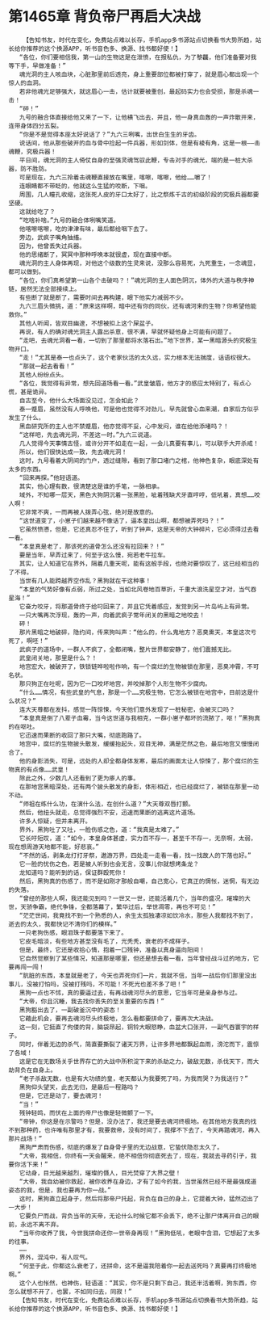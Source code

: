 # 第1465章 背负帝尸再启大决战
        【告知书友，时代在变化，免费站点难以长存，手机app多书源站点切换看书大势所趋，站长给你推荐的这个换源APP，听书音色多、换源、找书都好使！】
       “各位，你们要相信我，第一山的生物这是在泄愤，在报私仇，为了黎龘，他们准备要对我等下手，早做准备！”
       魂光洞的主人咳血块，心脏那里前后透亮，身上重要部位都被打穿了，就是眉心都出现一个惊人的血洞。
       若非他魂光足够强大，就这眉心一击，估计就要被重创，最起码实力也会受损，那是杀魂一击！
       “砰！”
       九号的融合体直接给他又来了一下，让他横飞出去，并且，他一身真血轰的一声炸散开来，连带身体四分五裂。
       “你是不是觉得本座太好说话了？”九六三咧嘴，出世白生生的牙齿。
       说话间，他从那些破开的血与骨中捡起一件兵器，形如剑体，但是有棱有角，这是一根——击魂鞭，究极兵器！
       平日间，魂光洞的主人倚仗自身的至强灵魂驾驭此鞭，专击对手的魂光，端的是一桩大杀器，防不胜防。
       可是现在，九六三拎着击魂鞭直接放在嘴里，喀嚓，喀嚓，他给……嚼了！
       连眼睛都不带眨的，他就这么生猛的咬断，下咽。
       周围，几人瞳孔收缩，这张死人皮的牙口太好了，比之祭炼千古的初级阶段的究极兵器都要坚硬。
       这就给吃了？
       “吃啥补啥。”九号的融合体咧嘴笑道。
       他喀嚓喀嚓，吃的津津有味，最后都给咽下去了。
       旁边，武疯子嘴角抽搐。
       因为，他曾丢失过兵器。
       他的思绪断了，冥冥中那种呼唤本就很虚，现在直接中断。
       魂光洞的主人身体再现，对他这个级数的生灵来说，没那么容易死，九死重生，一念魂显，都可以做到。
       “各位，你们真希望第一山各个击破吗？！”魂光洞的主人面色阴沉，体外的大道与秩序神链，居然无法全部接续上。
       有些断了就是断了，需要时间去再构建，眼下他实力减弱不少。
       九六三眉头微挑，道：“原来这样啊，暗中还有你的同伙，还有魂河来的生物？你希望他能救你。”
       其他人听闻，皆双目幽邃，不想被扣上这个屎盆子。
       再说，有人的确对魂光洞主人露出杀意，很不满，早就怀疑他身上可能有问题了。
       “走吧，去魂光洞看一看，一切到了那里都将水落石出。”地下世界，某一黑暗源头的究极生物开口。
       “走！”尤其是泰一也点头了，这个老家伙活的太久远，实力根本无法揣度，话语权很大。
       “那就一起去看看！”
       其他人纷纷点头。
       “各位，我觉得有异常，想先回道场看一看。”武皇皱眉，他方才的感应太特别了，有点心慌，甚是诡异。
       自古至今，他什么大场面没见过，怎会如此？
       泰一蹙眉，虽然没有人呼唤他，可是他也觉得不对劲儿，早先就曾心血来潮，自家后方似乎发生了什么。
       黑血研究所的主人也不禁蹙眉，他亦觉得不妥，心中发闷，谁在给他添堵吗？！
       “这样吧，先去魂光洞，不差这一时。”九六三说道。
       几人觉得今天事情古怪，或许分开不如走在一起，一会儿真要有事儿，可以联手大开杀戒！
       所以，他们很快达成一致，先去魂光洞！
       这时，九号看着大阴间的门户，透过缝隙，看到了那口堵门之棺，他神色复杂，眼底深处有太多的东西。
       “回来再探。”他轻语道。
       其实，他心理有数，很清楚这是谁的手笔，一脉相承。
       域外，不知哪一层天，黑色大狗阴沉着一张黑脸，呲着残缺犬牙直哼哼，低吼着，真想……咬人啊！
       它非常不爽，一而再被人拨弄心弦，绝对是故意的。
       “这世道变了，小崽子们越来越不像话了，逼本皇出山啊，都想被弄死吗？！”
       它虽然愤懑，但是，它还真忍不住了，听到了钟声，这是天帝的大钟碎片，它必须得过去看一看。
       “本皇真是老了，那该死的道骨怎么还没有拉回来？！”
       要是当年，早弄过来了，何至于这么慢，宛若老牛拉车。
       其实，让人知道它在界外，隔着几重天呢，能有这般手段，也绝对要惊叹了，这已经相当的了不得。
       当世有几人能跨越界空作乱？黑狗就在干这种事！
       “本皇的气势好像有点弱，所过之处，当如北风卷地百草折，千重大浪洗星空才对，当气吞星海！”
       它奋力咬牙，将那道骨终于给叼回来了，并且它凭着感应，发觉到另一片岛屿上有异常。
       一只大嘴再次浮现，轰的一声，向着武疯子常年闭关的黑暗之地咬去！
       砰！
       那片黑暗之地破碎，隐约间，传来狗叫声：“他么的，什么鬼地方？恶臭熏天，本皇这次亏死了，啊呸！”
       武疯子的道场中，一群人不疯了，全都闭嘴，整片世界都安静了，他们震撼无比。
       武皇闭关地，那里是什么？！
       地宫宏大，被破开了，铁锁链哗啦啦作响，有一个腐烂的生物被锁在那里，恶臭冲霄，不可名状。
       那只狗正在吐呢，因为它一口咬坏地宫，并咬掉那个人形生物不少腐肉。
       “什么……情况，有些武皇的气息，那是一个……究极生物，它怎么被锁在地宫中，目前这是什么状况？”
       连大天尊都在发抖，感觉一阵惊悚，今天他们意外发现了一桩秘密，会被灭口吗？
       “本皇真是倒了八辈子血霉，当今这世道与我相克，一群小崽子都坏的流脓了，呕！”黑狗真的在呕吐。
       它迅速而果断的收回了那只大嘴，彻底跑路了。
       地宫中，腐烂的生物披头散发，缓缓抬起头，双目无神，满是茫然之色，最后地宫又慢慢闭合了。
       他的身影消失，可是，远处的人却全都身体发寒，最后的画面太让人惊悚了，那个腐烂的生物真的有点像……武皇！
       除此之外，少数几人还看到了更为瘆人的事。
       在那地宫黑暗深处，还有两个披头散发的身影，体形相近，也已经腐烂了，被锁在那里一动不动。
       “师祖在练什么功，在演什么法，在创什么道？”大天尊双唇打颤。
       然后，他扭头就走，总觉得强烈不安，迅速而果断的逃离这片道场。
       许多人惊疑，但并未离开。
       界外，黑狗吐了又吐，一脸伤感之色，道：“我真是太难了。”
       它长吁短叹，道：“如今，本皇身体甚虚，实力百不存一，甚至千不存一，无奈啊，太弱，现在想周游天地都不能，好悲哀。”
       “不然的话，剥条龙打打牙祭，遨游万界，四处走一走看一看，找一找故人的下落也好。”
       它一脸的忧伤之色，若是被人听到也会无言，没事儿你就想烤条龙？
       龙知道吗？能听到的话，保证群殴死你！
       然后，黑狗真的伤感了，而不是如刚才那般自嘲，自己宽心，它真正的惆怅，迷惘，有无边的失落。
       “曾经的那些人啊，我还能见到吗？一世又一世，还能活着几个，当年的盛况，璀璨的大世，天骄争霸，绝代争锋，全都落幕了，繁华过后，举世凋零，再也不可见！”
       “茫茫世间，我竟找不到一个熟悉的人，余生太孤独凄凉如饮冷水，那些人我都找不到了，逝去的太久，我都快记不清你们的模样。”
       一只老狗伤感，眼泪珠子都要落下来了。
       它皮毛暗淡，有些地方甚至没有毛了，光秃秃，衰老的不成样子。
       但是，最终，它还是收拾心情，抱着一口残钟，准备以真身逼向阳间！
       它自然觉察到了某些情况，知道那是哪里，但还是想去看一看，当年曾经战斗过的地方，它要再闯一闯！
       “肮脏的东西，本皇就是老了，今天也弄死你们一片，我就不信，当年一战后你们那里没出事儿，没被打怕吗，没被打残吗，不可能！不死光也差不多了吧！”
       黑狗一点也不怵，真的要逼过去，有再战魂河尽头的意思，它当年可是亲身参与过。
       “大帝，你且沉睡，我去找你丢失的至关重要的东西！”
       黑狗豁出去了，一副破釜沉中的姿态！
       它藉此机会，要再去魂河尽头终极地，怎么看都要拼命了，要再次大决战。
       这一刻，它挺直了佝偻的背，脑袋昂起，铜铃大眼怒睁，血盆大口张开，一副气吞寰宇的样子。
       同时，伴着无边的杀气，简直要撕裂了诸天万界，让许多界地都飘起血雨，滂沱而下，震惊了各域！
       这是它在无数场关乎世界存亡的大战中所积淀下来的杀劫之力，破敌无数，杀伐天下，而大劫背负在自身上。
       “老子杀敌无数，也是有大功绩的皇，老天都认为我要死了吗，为我而哭？为我送行？”
       黑狗仰头望天，此去无归，是最后一程路吗？
       但是，它还是动了，要去魂河！
       “当！”
       残钟轻鸣，而伏在上面的帝尸也像是轻微颤了一下。
       “帝钟，你这是在示警吗？但是，没办法了，我还是要去魂河终极地。在其他地方我真的找不到那种药，也许唯有那里才有，我要救帝，没有时间了，我撑不下去了，今天再踏魂河，再入那片战场！”
       黑狗严肃而伤感，彻底的爆发了自身骨子里的无边战意，它蛰伏隐忍太久了。
       “大帝，我相信，你终有一天会醒来，绝不相信你彻底死去了，现在，我就去寻药引子，我要你活下来！”
       它动身，目光越来越烈，璀璨的慑人，目光焚穿了大界之壁！
       “大帝，我自幼被你救起，被你收养在身边，才有了如今的我，当世虽然已经不是最强成道姿态的我，但是，我也要再为你一战。”
       这时，黑狗直立起身子，然后将那帝尸托起，背负在自己的身上，它提着大钟，猛然迈出了一大步！
       它要负尸而战，背负当年的天帝，无论什么时候它都不会丢下，绝不让那尸体离开自己的眼前，永远不离不弃。
       “当年你收养了我，今世我拼命还你一世帝身再现！”黑狗低吼，老眼中含泪，它想起了太多的往事。
       ……
       界外，混沌中，有人叹气。
       “何至于此，你都这么衰老了，还拼命，这不是逼我陪着你一起去送死吗？真要再打终极地啊。”
       这个人也怅然，也神伤，轻语道：“其实，你不是只剩下自己，我还半活着啊，狗东西，你怎么就想不开了，也罢，不如同归去，同寂！”
       【告知书友，时代在变化，免费站点难以长存，手机app多书源站点切换看书大势所趋，站长给你推荐的这个换源APP，听书音色多、换源、找书都好使！】